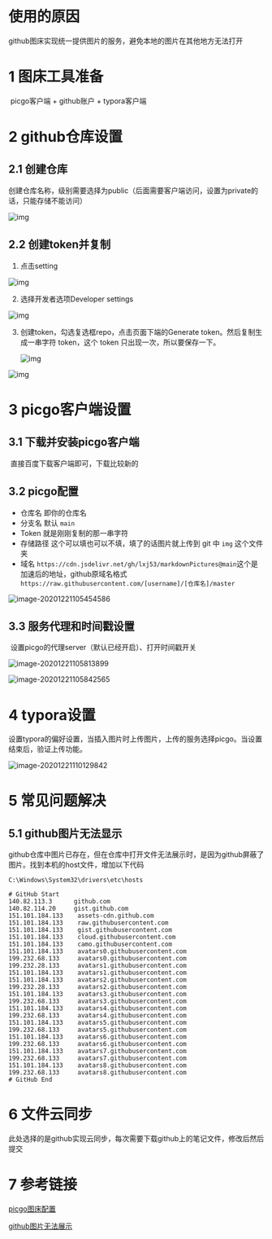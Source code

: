 # 使用的原因

​	github图床实现统一提供图片的服务，避免本地的图片在其他地方无法打开



# 1 图床工具准备

​	picgo客户端 + github账户 + typora客户端



# 2 github仓库设置

## 2.1 创建仓库

​	创建仓库名称，级别需要选择为public（后面需要客户端访问，设置为private的话，只能存储不能访问）

![img](https://cdn.jsdelivr.net/gh/lxj53/markdownPictures@main/img/20201221103734.png)



## 2.2 创建token并复制

1. 点击setting

![img](https://cdn.jsdelivr.net/gh/lxj53/markdownPictures@main/img/20201221103936.png)

2. 选择开发者选项Developer settings

   

![img](https://cdn.jsdelivr.net/gh/lxj53/markdownPictures@main/img/20201221104103.png)

3. 创建token，勾选复选框repo，点击页面下端的Generate token。然后复制生成一串字符 token，这个 token 只出现一次，所以要保存一下。

   ![img](https://cdn.jsdelivr.net/gh/lxj53/markdownPictures@main/img/20201221104257.png)

![img](https://cdn.jsdelivr.net/gh/lxj53/markdownPictures@main/img/20201221104313.png)



# 3 picgo客户端设置

## 3.1 下载并安装picgo客户端

​		直接百度下载客户端即可，下载比较新的

## 3.2 picgo配置

- 仓库名 即你的仓库名
- 分支名 默认 `main`
- Token 就是刚刚复制的那一串字符
- 存储路径 这个可以填也可以不填，填了的话图片就上传到 git 中 `img` 这个文件夹
- 域名 `https://cdn.jsdelivr.net/gh/lxj53/markdownPictures@main`这个是加速后的地址，github原域名格式 `https://raw.githubusercontent.com/[username]/[仓库名]/master`

![image-20201221105454586](https://cdn.jsdelivr.net/gh/lxj53/markdownPictures@main/img/20201221105454.png)

## 3.3 服务代理和时间戳设置

​	设置picgo的代理server（默认已经开启）、打开时间戳开关

![image-20201221105813899](https://cdn.jsdelivr.net/gh/lxj53/markdownPictures@main/img/20201221105813.png)

![image-20201221105842565](https://cdn.jsdelivr.net/gh/lxj53/markdownPictures@main/img/20201221105842.png)

# 4 typora设置

​	设置typora的偏好设置，当插入图片时上传图片，上传的服务选择picgo。当设置结束后，验证上传功能。

![image-20201221110129842](https://cdn.jsdelivr.net/gh/lxj53/markdownPictures@main/img/20201221110129.png)

# 5 常见问题解决

## 5.1 github图片无法显示

​	github仓库中图片已存在，但在仓库中打开文件无法展示时，是因为github屏蔽了图片。找到本机的host文件，增加以下代码

```
C:\Windows\System32\drivers\etc\hosts
```

```
# GitHub Start 
140.82.113.3      github.com
140.82.114.20     gist.github.com
151.101.184.133    assets-cdn.github.com
151.101.184.133    raw.githubusercontent.com
151.101.184.133    gist.githubusercontent.com
151.101.184.133    cloud.githubusercontent.com
151.101.184.133    camo.githubusercontent.com
151.101.184.133    avatars0.githubusercontent.com
199.232.68.133     avatars0.githubusercontent.com
199.232.28.133     avatars1.githubusercontent.com
151.101.184.133    avatars1.githubusercontent.com
151.101.184.133    avatars2.githubusercontent.com
199.232.28.133     avatars2.githubusercontent.com
151.101.184.133    avatars3.githubusercontent.com
199.232.68.133     avatars3.githubusercontent.com
151.101.184.133    avatars4.githubusercontent.com
199.232.68.133     avatars4.githubusercontent.com
151.101.184.133    avatars5.githubusercontent.com
199.232.68.133     avatars5.githubusercontent.com
151.101.184.133    avatars6.githubusercontent.com
199.232.68.133     avatars6.githubusercontent.com
151.101.184.133    avatars7.githubusercontent.com
199.232.68.133     avatars7.githubusercontent.com
151.101.184.133    avatars8.githubusercontent.com
199.232.68.133     avatars8.githubusercontent.com
# GitHub End
```

# 6 文件云同步

​	此处选择的是github实现云同步，每次需要下载github上的笔记文件，修改后然后提交

# 7 参考链接

[picgo图床配置](https://blog.csdn.net/yefcion/article/details/88412025)

[github图片无法展示](https://blog.csdn.net/weixin_41279876/article/details/109040379)

